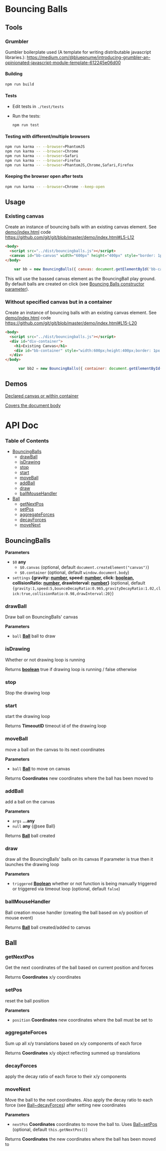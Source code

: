 # Bouncing Balls

## Tools

### Grumbler

Gumbler boilerplate used (A template for writing distributable javascript libraries.): <https://medium.com/@bluepnume/introducing-grumbler-an-opinionated-javascript-module-template-612245e06d00>


#### Building

```bash
npm run build
```

#### Tests

-   Edit tests in `./test/tests`
-   Run the tests:

    ```bash
    npm run test
    ```

#### Testing with different/multiple browsers

```bash
npm run karma -- --browser=PhantomJS
npm run karma -- --browser=Chrome
npm run karma -- --browser=Safari
npm run karma -- --browser=Firefox
npm run karma -- --browser=PhantomJS,Chrome,Safari,Firefox
```

#### Keeping the browser open after tests

```bash
npm run karma -- --browser=Chrome --keep-open
```


## Usage

### Existing canvas

Create an instance of bouncing balls with an existing canvas element. See [demo/index.html]() code https://github.com/git/git/blob/master/demo/index.html#L5-L12
```html
<body>
  <script src="../dist/bouncingballs.js"></script>
  <canvas id="bb-canvas" width="600px" height="400px" style="border: 1px solid black"></canvas>
</body>
```
```javascript
	var bb = new BouncingBalls({ canvas: document.getElementById('bb-canvas') })
```

This will use the bassed canvas element as the BouncingBall play ground. By default balls are created on click (see [Bouncing Balls constructor parameter](#bouncingBalls)).

### Without specified canvas but in a container

Create an instance of bouncing balls with an existing canvas element. See [demo/index.html]() code https://github.com/git/git/blob/master/demo/index.html#L15-L20
```html
<body>
  <script src="../dist/bouncingballs.js"></script>
  <div id="div-container">
    <h1>Existing Canvas</h1>
    <div id="bb-container" style="width:600px;height:400px;border: 1px solid blue"></div>
  </div>
</body>
```
```javascript
      var bb2 = new BouncingBalls({ container: document.getElementById('bb-container') });
```

## Demos

[Declared canvas or within container](http://htmlpreview.github.com/?https://github.com/glebedel/boucning/balls/blob/master/demo/index.html)

[Covers the document body](http://htmlpreview.github.com/?https://github.com/glebedel/boucning/balls/blob/master/demo/fullscreen.html)


# API Doc

<!-- Generated by documentation.js. Update this documentation by updating the source code. -->

### Table of Contents

-   [BouncingBalls](#bouncingballs)
    -   [drawBall](#drawball)
    -   [isDrawing](#isdrawing)
    -   [stop](#stop)
    -   [start](#start)
    -   [moveBall](#moveball)
    -   [addBall](#addball)
    -   [draw](#draw)
    -   [ballMouseHandler](#ballmousehandler)
-   [Ball](#ball)
    -   [getNextPos](#getnextpos)
    -   [setPos](#setpos)
    -   [aggregateForces](#aggregateforces)
    -   [decayForces](#decayforces)
    -   [moveNext](#movenext)

## BouncingBalls

**Parameters**

-   `$0` **any** 
    -   `$0.canvas`   (optional, default `document.createElement("canvas")`)
    -   `$0.container`   (optional, default `window.document.body`)
-   `settings` **{gravity: [number](https://developer.mozilla.org/docs/Web/JavaScript/Reference/Global_Objects/Number), speed: [number](https://developer.mozilla.org/docs/Web/JavaScript/Reference/Global_Objects/Number), click: [boolean](https://developer.mozilla.org/docs/Web/JavaScript/Reference/Global_Objects/Boolean), collisionRatio: [number](https://developer.mozilla.org/docs/Web/JavaScript/Reference/Global_Objects/Number), drawInterval: [number](https://developer.mozilla.org/docs/Web/JavaScript/Reference/Global_Objects/Number)}**  (optional, default `{gravity:1,speed:5,bounceDecayRatio:0.965,gravityDecayRatio:1.02,click:true,collisionRatio:0.98,drawInterval:20}`)

### drawBall

Draw ball on BouncingBalls' canvas

**Parameters**

-   `ball` **[Ball](#ball)** ball to draw

### isDrawing

Whether or not drawing loop is running

Returns **[boolean](https://developer.mozilla.org/docs/Web/JavaScript/Reference/Global_Objects/Boolean)** true if drawing loop is running / false otherwise

### stop

Stop the drawing loop

### start

start the drawing loop

Returns **TimeoutID** timeout id of the drawing loop

### moveBall

move a ball on the canvas to its next coordinates

**Parameters**

-   `ball` **[Ball](#ball)** to move on canvas

Returns **Coordinates** new coordinates where the ball has been moved to

### addBall

add a ball on the canvas

**Parameters**

-   `args` **...any** 
-   `null` **any** {@see Ball}

Returns **[Ball](#ball)** ball created

### draw

draw all the BouncingBalls' balls on its canvas
If parameter is true then it launches the drawing loop

**Parameters**

-   `triggered` **[Boolean](https://developer.mozilla.org/docs/Web/JavaScript/Reference/Global_Objects/Boolean)** whether or not function is being manually triggered or triggered via timeout loop (optional, default `false`)

### ballMouseHandler

Ball creation mouse handler (creating the ball based on x/y position of mouse event)

Returns **[Ball](#ball)** ball created/added to canvas

## Ball

### getNextPos

Get the next coordinates of the ball based on current position and forces

Returns **Coordinates** x/y coordinates

### setPos

reset the ball position

**Parameters**

-   `position` **Coordinates** new coordinates where the ball must be set to

### aggregateForces

Sum up all x/y translations based on x/y components of each force

Returns **Coordinates** x/y object reflecting summed up translations

### decayForces

apply the decay ratio of each force to their x/y components

### moveNext

Move the ball to the next coordinates.
Also apply the decay ratio to each force (see [Ball~decayForces](Ball~decayForces)) after setting new coordinates

**Parameters**

-   `nextPos` **Coordinates** coordinates to move the ball to. Uses [Ball~setPos](Ball~setPos) (optional, default `this.getNextPos()`)

Returns **Coordinates** the new coordinates where the ball has been moved to
